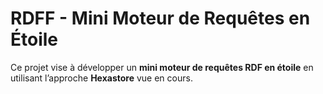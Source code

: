 # RDFF - Mini Moteur de Requêtes en Étoile

Ce projet vise à développer un **mini moteur de requêtes RDF en étoile** en utilisant l’approche **Hexastore** vue en cours.

